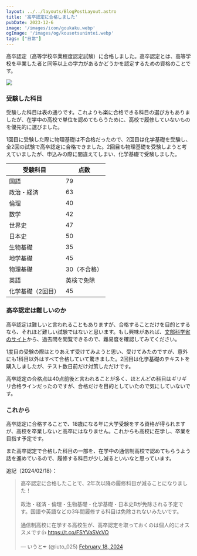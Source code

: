 ```yaml
---
layout: ../../layouts/BlogPostLayout.astro
title: '高卒認定に合格しました'
pubDate: 2023-12-6
image: '/images/icon/goukaku.webp'
ogImage: '/images/og/kousotsunintei.webp'
tags: ["日常"]
---
```


高卒認定（高等学校卒業程度認定試験）に合格しました。高卒認定とは、高等学校を卒業した者と同等以上の学力があるかどうかを認定するための資格のことです。

![](/images/gokaku-konin.webp)

### 受験した科目
受験した科目は表の通りです。これよりも楽に合格できる科目の選び方もありましたが、在学中の高校で単位を認めてもらうために、高校で履修していないものを優先的に選びました。

1回目に受験した際に物理基礎は不合格だったので、2回目は化学基礎を受験し、全2回の試験で高卒認定に合格できました。2回目も物理基礎を受験しようと考えていましたが、申込みの際に間違えてしまい、化学基礎で受験しました。

| 受験科目 | 点数 |
| ---- | ---- |
| 国語 | 79 |
| 政治・経済 | 63 |
| 倫理 | 40 |
| 数学 | 42 |
| 世界史 | 47 |
| 日本史 | 50 |
| 生物基礎 | 35 |
| 地学基礎 | 45 |
| 物理基礎 | 30（不合格） |
| 英語 | 英検で免除 |
| 化学基礎（2回目） | 45 |

### 高卒認定は難しいのか
高卒認定は難しいと言われることもありますが、合格することだけを目的とするなら、それほど難しい試験ではないと思います。もし興味があれば、[文部科学省のサイト](https://www.mext.go.jp/a_menu/koutou/shiken/1421021.htm)から、過去問を閲覧できるので、難易度を確認してみてください。

1度目の受験の際はとりあえず受けてみようと思い、受けてみたのですが、意外にも1科目以外はすべて合格していて驚きました。2回目は化学基礎のテキストを購入しましたが、テスト数日前だけ対策しただけです。

高卒認定の合格点は40点前後と言われることが多く、ほとんどの科目はギリギリ合格ラインだったのですが、合格だけを目的としていたので気にしていないです。

### これから
高卒認定に合格することで、18歳になる年に大学受験をする資格が得られますが、高校を卒業しないと高卒にはなりません。これからも高校に在学し、卒業を目指す予定です。

また高卒認定で合格した科目の一部を、在学中の通信制高校で認めてもらうよう話を進めているので、履修する科目が少し減るといいなと思っています。

追記（2024/02/18）：
<blockquote class="twitter-tweet"><p lang="ja" dir="ltr">高卒認定に合格したことで、2年次以降の履修科目が減ることになりました！<br><br>政治・経済・倫理・生物基礎・化学基礎・日本史Bが免除される予定です。国語や英語などの3年間履修する科目は免除されないみたいです。<br><br>通信制高校に在学する高校生が、高卒認定を取っておくのは個人的にオススメです👍 <a href="https://t.co/FSYVaSVcVO">https://t.co/FSYVaSVcVO</a></p>&mdash; いうと✒ (@iuto_025) <a href="https://twitter.com/iuto_025/status/1759071967641260497?ref_src=twsrc%5Etfw">February 18, 2024</a></blockquote> <script async src="https://platform.twitter.com/widgets.js" charset="utf-8"></script>